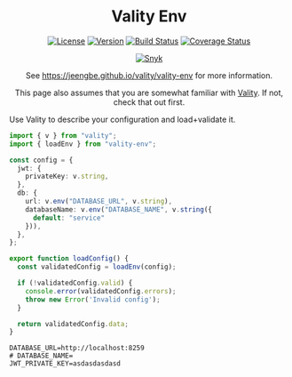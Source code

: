 <h1 align="center">Vality Env</h1>
<div align="center">

[![License](https://img.shields.io/npm/l/vality-env)](https://github.com/jeengbe/vality/blob/master/packages/vality-env/LICENSE.md)
[![Version](https://img.shields.io/npm/v/vality-env)](https://www.npmjs.com/package/vality-env)
[![Build Status](https://img.shields.io/github/actions/workflow/status/jeengbe/vality/ci.yml?brach=master)](https://github.com/jeengbe/vality)
[![Coverage Status](https://img.shields.io/codecov/c/github/jeengbe/vality/master?flag=vality-env&token=L0QZW59UTU)](https://app.codecov.io/gh/jeengbe/vality/tree/master/packages/vality-env)

[![Snyk](https://img.shields.io/snyk/vulnerabilities/github/jeengbe/vality)](https://snyk.io/test/github/jeengbe/vality)

See https://jeengbe.github.io/vality/vality-env for more information.

This page also assumes that you are somewhat familiar with [Vality](https://jeengbe.github.io/vality/vality). If not, check that out first.

</div>
Use Vality to describe your configuration and load+validate it.

```ts
import { v } from "vality";
import { loadEnv } from "vality-env";

const config = {
  jwt: {
    privateKey: v.string,
  },
  db: {
    url: v.env("DATABASE_URL", v.string),
    databaseName: v.env("DATABASE_NAME", v.string({
      default: "service"
    })),
  },
};

export function loadConfig() {
  const validatedConfig = loadEnv(config);

  if (!validatedConfig.valid) {
    console.error(validatedConfig.errors);
    throw new Error('Invalid config');
  }

  return validatedConfig.data;
}
```

```env
DATABASE_URL=http://localhost:8259
# DATABASE_NAME=
JWT_PRIVATE_KEY=asdasdasdasd
```
